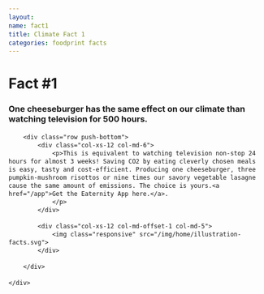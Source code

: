 ```yaml
---
layout:
name: fact1
title: Climate Fact 1
categories: foodprint facts
---
```



<div class="bgLightBlue">
	<div class="container">
		<div class="row push-top">
			<div class="col-xs-12">
				<h1>Fact #1</h1>
			</div>
		</div>
		<div class="row">
			<div class="col-xs-12 col-md-6">
				<h3>
					One cheeseburger has the same effect on our climate than watching television for 500 hours.
				</h3>
			</div>
		</div>

		<div class="row push-bottom">
			<div class="col-xs-12 col-md-6">
				<p>This is equivalent to watching television non-stop 24 hours for almost 3 weeks! Saving CO2 by eating cleverly chosen meals is easy, tasty and cost-efficient. Producing one cheeseburger, three pumpkin-mushroom risottos or nine times our savory vegetable lasagne cause the same amount of emissions. The choice is yours.<a href="/app">Get the Eaternity App here.</a>.
				</p>
			</div>

			<div class="col-xs-12 col-md-offset-1 col-md-5">
				<img class="responsive" src="/img/home/illustration-facts.svg">
			</div>

		</div>

	</div>
</div>
